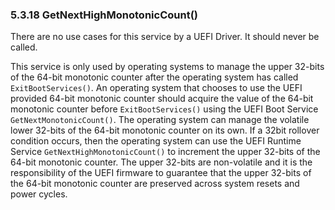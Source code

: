 <!--- @file
  5.3.18 GetNextHighMonotonicCount()

  Copyright (c) 2012-2018, Intel Corporation. All rights reserved.<BR>

  Redistribution and use in source (original document form) and 'compiled'
  forms (converted to PDF, epub, HTML and other formats) with or without
  modification, are permitted provided that the following conditions are met:

  1) Redistributions of source code (original document form) must retain the
     above copyright notice, this list of conditions and the following
     disclaimer as the first lines of this file unmodified.

  2) Redistributions in compiled form (transformed to other DTDs, converted to
     PDF, epub, HTML and other formats) must reproduce the above copyright
     notice, this list of conditions and the following disclaimer in the
     documentation and/or other materials provided with the distribution.

  THIS DOCUMENTATION IS PROVIDED BY TIANOCORE PROJECT "AS IS" AND ANY EXPRESS OR
  IMPLIED WARRANTIES, INCLUDING, BUT NOT LIMITED TO, THE IMPLIED WARRANTIES OF
  MERCHANTABILITY AND FITNESS FOR A PARTICULAR PURPOSE ARE DISCLAIMED. IN NO
  EVENT SHALL TIANOCORE PROJECT  BE LIABLE FOR ANY DIRECT, INDIRECT, INCIDENTAL,
  SPECIAL, EXEMPLARY, OR CONSEQUENTIAL DAMAGES (INCLUDING, BUT NOT LIMITED TO,
  PROCUREMENT OF SUBSTITUTE GOODS OR SERVICES; LOSS OF USE, DATA, OR PROFITS;
  OR BUSINESS INTERRUPTION) HOWEVER CAUSED AND ON ANY THEORY OF LIABILITY,
  WHETHER IN CONTRACT, STRICT LIABILITY, OR TORT (INCLUDING NEGLIGENCE OR
  OTHERWISE) ARISING IN ANY WAY OUT OF THE USE OF THIS DOCUMENTATION, EVEN IF
  ADVISED OF THE POSSIBILITY OF SUCH DAMAGE.

-->

### 5.3.18 GetNextHighMonotonicCount()

There are no use cases for this service by a UEFI Driver. It should never be
called.

This service is only used by operating systems to manage the upper 32-bits of
the 64-bit monotonic counter after the operating system has called
`ExitBootServices()`. An operating system that chooses to use the UEFI provided
64-bit monotonic counter should acquire the value of the 64-bit monotonic
counter before `ExitBootServices()` using the UEFI Boot Service
`GetNextMonotonicCount()`. The operating system can manage the volatile lower
32-bits of the 64-bit monotonic counter on its own. If a 32bit rollover
condition occurs, then the operating system can use the UEFI Runtime Service
`GetNextHighMonotonicCount()` to increment the upper 32-bits of the 64-bit
monotonic counter. The upper 32-bits are non-volatile and it is the
responsibility of the UEFI firmware to guarantee that the upper 32-bits of the
64-bit monotonic counter are preserved across system resets and power cycles.
